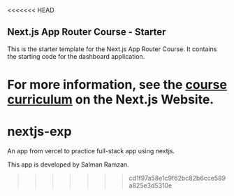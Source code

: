<<<<<<< HEAD
## Next.js App Router Course - Starter

This is the starter template for the Next.js App Router Course. It contains the starting code for the dashboard application.

For more information, see the [course curriculum](https://nextjs.org/learn) on the Next.js Website.
=======
# nextjs-exp
An app from vercel to practice full-stack app using nextjs.

This app is developed by Salman Ramzan.
>>>>>>> cd1f97a58e1c9f62bc82b6cce589a825e3d5310e
